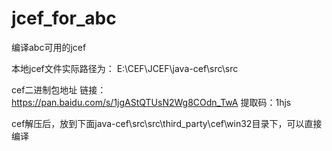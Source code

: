 # jcef_for_abc
编译abc可用的jcef

本地jcef文件实际路径为： E:\CEF\JCEF\java-cef\src\src

cef二进制包地址
链接：https://pan.baidu.com/s/1jgAStQTUsN2Wg8COdn_TwA 
提取码：1hjs

cef解压后，放到下面java-cef\src\src\third_party\cef\win32目录下，可以直接编译

